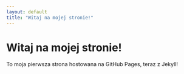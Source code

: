 ```yaml
---
layout: default
title: "Witaj na mojej stronie!"
---
```


# Witaj na mojej stronie!
To moja pierwsza strona hostowana na GitHub Pages, teraz z Jekyll!
